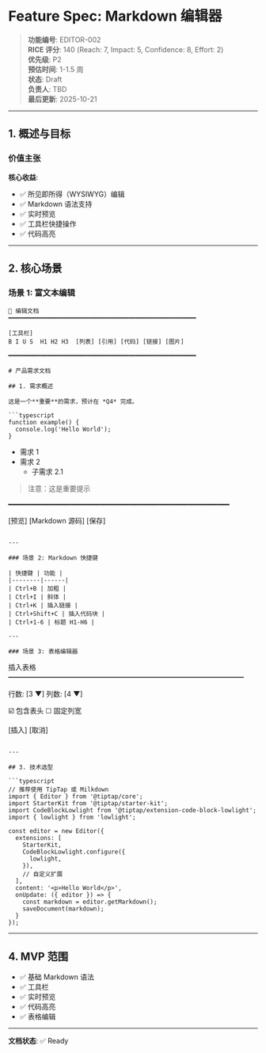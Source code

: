 # Feature Spec: Markdown 编辑器

> **功能编号**: EDITOR-002  
> **RICE 评分**: 140 (Reach: 7, Impact: 5, Confidence: 8, Effort: 2)  
> **优先级**: P2  
> **预估时间**: 1-1.5 周  
> **状态**: Draft  
> **负责人**: TBD  
> **最后更新**: 2025-10-21

---

## 1. 概述与目标

### 价值主张

**核心收益**:
- ✅ 所见即所得（WYSIWYG）编辑
- ✅ Markdown 语法支持
- ✅ 实时预览
- ✅ 工具栏快捷操作
- ✅ 代码高亮

---

## 2. 核心场景

### 场景 1: 富文本编辑

```
📝 编辑文档
━━━━━━━━━━━━━━━━━━━━━━━━━━━━━━━━━━━━━━━━━━━━━━━━━━━━━

[工具栏]
B I U S  H1 H2 H3  [列表] [引用] [代码] [链接] [图片]

━━━━━━━━━━━━━━━━━━━━━━━━━━━━━━━━━━━━━━━━━━━━━━━━━━━━━

# 产品需求文档

## 1. 需求概述

这是一个**重要**的需求，预计在 *Q4* 完成。

```typescript
function example() {
  console.log('Hello World');
}
```

- 需求 1
- 需求 2
  - 子需求 2.1

> 注意：这是重要提示

━━━━━━━━━━━━━━━━━━━━━━━━━━━━━━━━━━━━━━━━━━━━━━━━━━━━━

[预览]  [Markdown 源码]  [保存]
```

---

### 场景 2: Markdown 快捷键

| 快捷键 | 功能 |
|--------|------|
| Ctrl+B | 加粗 |
| Ctrl+I | 斜体 |
| Ctrl+K | 插入链接 |
| Ctrl+Shift+C | 插入代码块 |
| Ctrl+1-6 | 标题 H1-H6 |

---

### 场景 3: 表格编辑器

```
插入表格
━━━━━━━━━━━━━━━━━━━━━━━━━━━━━━━━━━

行数: [3 ▼]
列数: [4 ▼]

☑️ 包含表头
☐ 固定列宽

[插入]  [取消]
```

---

## 3. 技术选型

```typescript
// 推荐使用 TipTap 或 Milkdown
import { Editor } from '@tiptap/core';
import StarterKit from '@tiptap/starter-kit';
import CodeBlockLowlight from '@tiptap/extension-code-block-lowlight';
import { lowlight } from 'lowlight';

const editor = new Editor({
  extensions: [
    StarterKit,
    CodeBlockLowlight.configure({
      lowlight,
    }),
    // 自定义扩展
  ],
  content: '<p>Hello World</p>',
  onUpdate: ({ editor }) => {
    const markdown = editor.getMarkdown();
    saveDocument(markdown);
  }
});
```

---

## 4. MVP 范围

- ✅ 基础 Markdown 语法
- ✅ 工具栏
- ✅ 实时预览
- ✅ 代码高亮
- ✅ 表格编辑

---

**文档状态**: ✅ Ready

